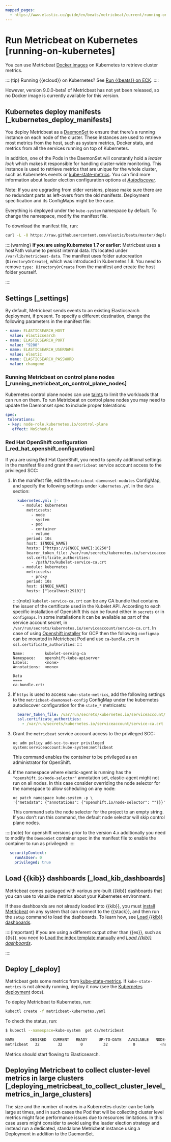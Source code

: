 ```yaml
---
mapped_pages:
  - https://www.elastic.co/guide/en/beats/metricbeat/current/running-on-kubernetes.html
---
```


# Run Metricbeat on Kubernetes [running-on-kubernetes]

You can use Metricbeat [Docker images](/reference/metricbeat/running-on-docker.md) on Kubernetes to retrieve cluster metrics.

::::{tip}
Running {{ecloud}} on Kubernetes? See [Run {{beats}} on ECK](docs-content://deploy-manage/deploy/cloud-on-k8s/beats.md).
::::


However, version 9.0.0-beta1 of Metricbeat has not yet been released, so no Docker image is currently available for this version.


## Kubernetes deploy manifests [_kubernetes_deploy_manifests]

You deploy Metricbeat as a [DaemonSet](https://kubernetes.io/docs/concepts/workloads/controllers/daemonset/) to ensure that there’s a running instance on each node of the cluster. These instances are used to retrieve most metrics from the host, such as system metrics, Docker stats, and metrics from all the services running on top of Kubernetes.

In addition, one of the Pods in the DaemonSet will constantly hold a *leader lock* which makes it responsible for handling cluster-wide monitoring. This instance is used to retrieve metrics that are unique for the whole cluster, such as Kubernetes events or [kube-state-metrics](https://github.com/kubernetes/kube-state-metrics). You can find more information about leader election configuration options at [*Autodiscover*](/reference/metricbeat/configuration-autodiscover.md).

Note: If you are upgrading from older versions, please make sure there are no redundant parts as left-overs from the old manifests. Deployment specification and its ConfigMaps might be the case.

Everything is deployed under the `kube-system` namespace by default. To change the namespace, modify the manifest file.

To download the manifest file, run:

```sh
curl -L -O https://raw.githubusercontent.com/elastic/beats/master/deploy/kubernetes/metricbeat-kubernetes.yaml
```

::::{warning}
**If you are using Kubernetes 1.7 or earlier:** Metricbeat uses a hostPath volume to persist internal data. It’s located under `/var/lib/metricbeat-data`. The manifest uses folder autocreation (`DirectoryOrCreate`), which was introduced in Kubernetes 1.8. You need to remove `type: DirectoryOrCreate` from the manifest and create the host folder yourself.

::::



## Settings [_settings]

By default, Metricbeat sends events to an existing Elasticsearch deployment, if present. To specify a different destination, change the following parameters in the manifest file:

```yaml
- name: ELASTICSEARCH_HOST
  value: elasticsearch
- name: ELASTICSEARCH_PORT
  value: "9200"
- name: ELASTICSEARCH_USERNAME
  value: elastic
- name: ELASTICSEARCH_PASSWORD
  value: changeme
```


### Running Metricbeat on control plane nodes [_running_metricbeat_on_control_plane_nodes]

Kubernetes control plane nodes can use [taints](https://kubernetes.io/docs/concepts/configuration/taint-and-toleration/) to limit the workloads that can run on them. To run Metricbeat on control plane nodes you may need to update the Daemonset spec to include proper tolerations:

```yaml
spec:
 tolerations:
 - key: node-role.kubernetes.io/control-plane
   effect: NoSchedule
```


### Red Hat OpenShift configuration [_red_hat_openshift_configuration]

If you are using Red Hat OpenShift, you need to specify additional settings in the manifest file and grant the `metricbeat` service account access to the privileged SCC:

1. In the manifest file, edit the `metricbeat-daemonset-modules` ConfigMap, and specify the following settings under `kubernetes.yml` in the `data` section:

    ```yaml
      kubernetes.yml: |-
        - module: kubernetes
          metricsets:
            - node
            - system
            - pod
            - container
            - volume
          period: 10s
          host: ${NODE_NAME}
          hosts: ["https://${NODE_NAME}:10250"]
          bearer_token_file: /var/run/secrets/kubernetes.io/serviceaccount/token
          ssl.certificate_authorities:
            - /path/to/kubelet-service-ca.crt
        - module: kubernetes
          metricsets:
            - proxy
          period: 10s
          host: ${NODE_NAME}
          hosts: ["localhost:29101"]
    ```

    ::::{note}
    `kubelet-service-ca.crt` can be any CA bundle that contains the issuer of the certificate used in the Kubelet API. According to each specific installation of Openshift this can be found either in `secrets` or in `configmaps`. In some installations it can be available as part of the service account secret, in `/var/run/secrets/kubernetes.io/serviceaccount/service-ca.crt`. In case of using [Openshift installer](https://github.com/openshift/installer/blob/master/docs/user/gcp/install.md) for GCP then the following `configmap` can be mounted in Metricbeat Pod and use `ca-bundle.crt` in `ssl.certificate_authorities`:
    ::::


    ```shell
    Name:         kubelet-serving-ca
    Namespace:    openshift-kube-apiserver
    Labels:       <none>
    Annotations:  <none>

    Data
    ====
    ca-bundle.crt:
    ```

2. If `https` is used to access `kube-state-metrics`, add the following settings to the `metricbeat-daemonset-config` ConfigMap under the kubernetes autodiscover configuration for the `state_*` metricsets:

    ```yaml
      bearer_token_file: /var/run/secrets/kubernetes.io/serviceaccount/token
      ssl.certificate_authorities:
        - /var/run/secrets/kubernetes.io/serviceaccount/service-ca.crt
    ```

3. Grant the `metricbeat` service account access to the privileged SCC:

    ```shell
    oc adm policy add-scc-to-user privileged system:serviceaccount:kube-system:metricbeat
    ```

    This command enables the container to be privileged as an administrator for OpenShift.

4. If the namespace where elastic-agent is running has the `"openshift.io/node-selector"` annotation set, elastic-agent might not run on all nodes. In this case consider overriding the node selector for the namespace to allow scheduling on any node:

    ```shell
    oc patch namespace kube-system -p \
    '{"metadata": {"annotations": {"openshift.io/node-selector": ""}}}'
    ```

    This command sets the node selector for the project to an empty string. If you don’t run this command, the default node selector will skip control plane nodes.


::::{note}
for openshift versions prior to the version 4.x additionally you need to modify the `DaemonSet` container spec in the manifest file to enable the container to run as privileged:
::::


```yaml
  securityContext:
    runAsUser: 0
    privileged: true
```


## Load {{kib}} dashboards [_load_kib_dashboards]

Metricbeat comes packaged with various pre-built {{kib}} dashboards that you can use to visualize metrics about your Kubernetes environment.

If these dashboards are not already loaded into {{kib}}, you must [install Metricbeat](/reference/metricbeat/metricbeat-installation-configuration.md) on any system that can connect to the {{stack}}, and then run the `setup` command to load the dashboards. To learn how, see [Load {{kib}} dashboards](/reference/metricbeat/load-kibana-dashboards.md).

::::{important}
If you are using a different output other than {{es}}, such as {{ls}}, you need to [Load the index template manually](/reference/metricbeat/metricbeat-template.md#load-template-manually) and [*Load {{kib}} dashboards*](/reference/metricbeat/load-kibana-dashboards.md).

::::



## Deploy [_deploy]

Metricbeat gets some metrics from [kube-state-metrics](https://github.com/kubernetes/kube-state-metrics#usage). If `kube-state-metrics` is not already running, deploy it now (see the [Kubernetes deployment](https://github.com/kubernetes/kube-state-metrics#kubernetes-deployment) docs).

To deploy Metricbeat to Kubernetes, run:

```sh
kubectl create -f metricbeat-kubernetes.yaml
```

To check the status, run:

```sh
$ kubectl --namespace=kube-system  get ds/metricbeat

NAME       DESIRED   CURRENT   READY     UP-TO-DATE   AVAILABLE   NODE-SELECTOR   AGE
metricbeat   32        32        0         32           0           <none>          1m
```

Metrics should start flowing to Elasticsearch.


## Deploying Metricbeat to collect cluster-level metrics in large clusters [_deploying_metricbeat_to_collect_cluster_level_metrics_in_large_clusters]

The size and the number of nodes in a Kubernetes cluster can be fairly large at times, and in such cases the Pod that will be collecting cluster level metrics might face performance issues due to resources limitations. In this case users might consider to avoid using the leader election strategy and instead run a dedicated, standalone Metricbeat instance using a Deployment in addition to the DaemonSet.


